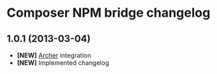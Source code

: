 # Composer NPM bridge changelog

## 1.0.1 (2013-03-04)

- **[NEW]** [Archer] integration
- **[NEW]** Implemented changelog

[Archer]: (https://github.com/IcecaveStudios/archer)

